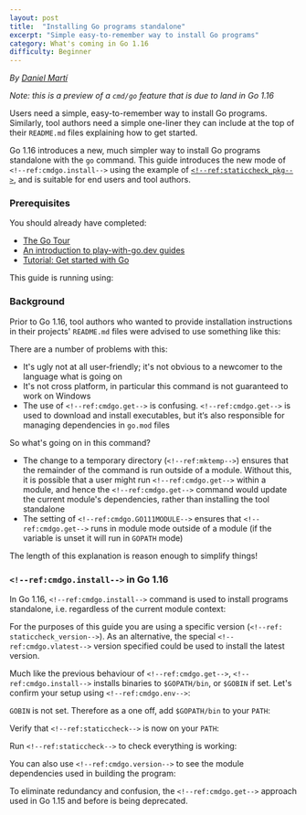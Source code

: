 ```yaml
---
layout: post
title:  "Installing Go programs standalone"
excerpt: "Simple easy-to-remember way to install Go programs"
category: What's coming in Go 1.16
difficulty: Beginner
---
```


_By [Daniel Martí](https://twitter.com/mvdan_)_

_Note: this is a preview of a `cmd/go` feature that is due to land in Go 1.16_

Users need a simple, easy-to-remember way to install Go programs. Similarly, tool authors need a simple one-liner they
can include at the top of their `README.md` files explaining how to get started.

Go 1.16 introduces a new, much simpler way to install Go programs standalone with the `go` command. This guide
introduces the new mode of `<!--ref:cmdgo.install-->` using the example of
[`<!--ref:staticcheck_pkg-->`](https://staticcheck.io/), and is suitable for end users and tool authors.

### Prerequisites

You should already have completed:

* [The Go Tour](https://tour.golang.org/)
* [An introduction to play-with-go.dev guides](/intro-to-play-with-go-dev/)
* [Tutorial: Get started with Go](/get-started-with-go/)

This guide is running using:

<!--step: goversion-->

### Background

Prior to Go 1.16, tool authors who wanted to provide installation instructions in their projects' `README.md` files were
advised to use something like this:

<!--step: go115_staticcheck_install-->

There are a number of problems with this:

* It's ugly not at all user-friendly; it's not obvious to a newcomer to the language what is going on
* It's not cross platform, in particular this command is not guaranteed to work on Windows
* The use of `<!--ref:cmdgo.get-->` is confusing. `<!--ref:cmdgo.get-->` is used to download and install executables,
  but it‘s also responsible for managing dependencies in `go.mod` files

So what's going on in this command?

* The change to a temporary directory (`<!--ref:mktemp-->`) ensures that the remainder of the command is run outside of
  a module. Without this, it is possible that a user might run `<!--ref:cmdgo.get-->` within a module, and hence the
`<!--ref:cmdgo.get-->` command would update the current module's dependencies, rather than installing the tool
standalone
* The setting of `<!--ref:cmdgo.GO111MODULE-->` ensures that `<!--ref:cmdgo.get-->` runs in module mode outside of a
  module (if the variable is unset it will run in `GOPATH` mode)

The length of this explanation is reason enough to simplify things!

### `<!--ref:cmdgo.install-->` in Go 1.16

In Go 1.16, `<!--ref:cmdgo.install-->` command is used to install programs standalone, i.e. regardless of the current
module context:

<!--step: go116_staticcheck_install-->

For the purposes of this guide you are using a specific version (`<!--ref: staticcheck_version-->`). As an alternative,
the special `<!--ref:cmdgo.vlatest-->` version specified could be used to install the latest version.

Much like the previous behaviour of `<!--ref:cmdgo.get-->`, `<!--ref:cmdgo.install-->` installs binaries to
`$GOPATH/bin`, or `$GOBIN` if set. Let's confirm your setup using `<!--ref:cmdgo.env-->`:

<!--step: go_env_gopath-->

`GOBIN` is not set. Therefore as a one off, add `$GOPATH/bin` to your `PATH`:

<!--step: path_add_gopath_bin-->

Verify that `<!--ref:staticcheck-->` is now on your `PATH`:

<!--step: which_staticcheck-->

Run `<!--ref:staticcheck-->` to check everything is working:

<!--step: run_staticcheck-->

You can also use `<!--ref:cmdgo.version-->` to see the module dependencies used in building the program:

<!--step: goversion_staticcheck-->

To eliminate redundancy and confusion, the `<!--ref:cmdgo.get-->` approach used in Go 1.15 and before is being
deprecated.


